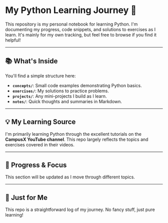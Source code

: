 
# My Python Learning Journey 🐍

This repository is my personal notebook for learning Python. I'm documenting my progress, code snippets, and solutions to exercises as I learn. It's mainly for my own tracking, but feel free to browse if you find it helpful!

---

## 📚 What's Inside

You'll find a simple structure here:

* **`concepts/`**: Small code examples demonstrating Python basics.
* **`exercises/`**: My solutions to practice problems.
* **`projects/`**: Any mini-projects I build as I learn.
* **`notes/`**: Quick thoughts and summaries in Markdown.

---

## 💡 My Learning Source

I'm primarily learning Python through the excellent tutorials on the **CampusX YouTube channel**. This repo largely reflects the topics and exercises covered in their videos.

---

## 🚀 Progress & Focus

This section will be updated as I move through different topics.

---

## 👋 Just for Me

This repo is a straightforward log of my journey. No fancy stuff, just pure learning!